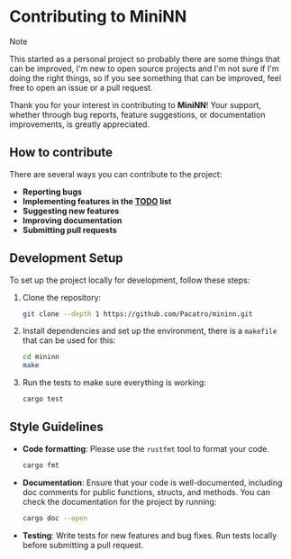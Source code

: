 # Contributing to MiniNN

>[!NOTE]
> This started as a personal project so probably there are some things that can be improved, I'm new to open source projects and I'm not sure if I'm doing the right things, so if you see something that can be improved, feel free to open an issue or a pull request.

Thank you for your interest in contributing to **MiniNN**! Your support, whether through bug reports, feature suggestions, or documentation improvements, is greatly appreciated.

## How to contribute

There are several ways you can contribute to the project:

- **Reporting bugs**
- **Implementing features in the [TODO](TODO.md) list**
- **Suggesting new features**
- **Improving documentation**
- **Submitting pull requests**

## Development Setup

To set up the project locally for development, follow these steps:

1. Clone the repository:

    ```bash
    git clone --depth 1 https://github.com/Pacatro/mininn.git
    ```

2. Install dependencies and set up the environment, there is a `makefile` that can be used for this:

    ```bash
    cd mininn
    make
    ```

3. Run the tests to make sure everything is working:

    ```bash
    cargo test
    ```

## Style Guidelines

- **Code formatting**: Please use the `rustfmt` tool to format your code.

    ```bash
    cargo fmt
    ```

- **Documentation**: Ensure that your code is well-documented, including doc comments for public functions, structs, and methods. You can check the documentation for the project by running:

    ```bash
    cargo doc --open
    ```

- **Testing**: Write tests for new features and bug fixes. Run tests locally before submitting a pull request.
